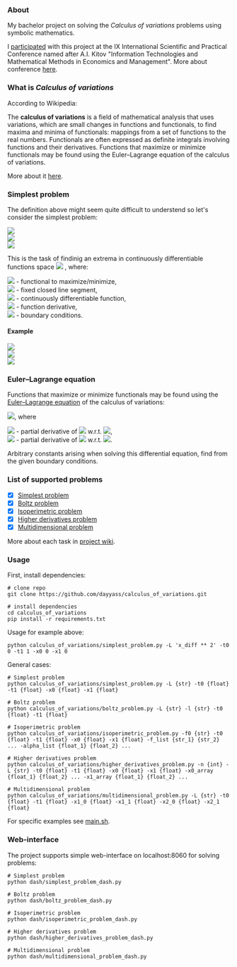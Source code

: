 ### About
My bachelor project on solving the *Calculus of variations* problems using symbolic mathematics.

I [participated](https://it-mm.rea.ru/uploads/arhiv/2019/sertificat/299.pdf) with this project at the IX International Scientific and Practical Conference named after A.I. Kitov "Information Technologies and Mathematical Methods in Economics and Management".
More about conference [here](https://it-mm.rea.ru/eng).

### What is *Calculus of variations*
According to Wikipedia:

The **calculus of variations** is a field of mathematical analysis that uses variations, which are small changes in functions and functionals, to find maxima and minima of functionals: mappings from a set of functions to the real numbers. Functionals are often expressed as definite integrals involving functions and their derivatives. Functions that maximize or minimize functionals may be found using the Euler–Lagrange equation of the calculus of variations.

More about it [here](https://en.wikipedia.org/wiki/Calculus_of_variations).

### Simplest problem
The definition above might seem quite difficult to understend so let's consider the simplest problem:

<img src="https://render.githubusercontent.com/render/math?math=I(x) = \int_{t_0}^{t_1} L(t, x(t), \dot x(t)) dt \to extr"><br/>
<img src="https://render.githubusercontent.com/render/math?math=x(t_0) = x_0"><br/>
<img src="https://render.githubusercontent.com/render/math?math=x(t_1) = x_1"><br/>

This is the task of findinig an extrema in continuously differentiable functions space
<img src="https://render.githubusercontent.com/render/math?math=C^1([t_0, t_1], \mathbb{R})">
, where:

<img src="https://render.githubusercontent.com/render/math?math=I(x): C^1([t_0, t_1], \mathbb{R}) \to \mathbb{R}"> - functional to maximize/minimize,<br/>
<img src="https://render.githubusercontent.com/render/math?math=[t_0, t_1]: t_0 < t_1"> - fixed closed line segment,<br/>
<img src="https://render.githubusercontent.com/render/math?math=x(t) \in C^1([t_0, t_1], \mathbb{R})"> - continuously differentiable function,<br/>
<img src="https://render.githubusercontent.com/render/math?math=\dot x(t) = \frac {dx}{dt})"> - function derivative,<br/>
<img src="https://render.githubusercontent.com/render/math?math=x_0, x_1 \in \mathbb{R}"> - boundary conditions.<br/>

#### Example
<img src="https://render.githubusercontent.com/render/math?math=I(x) = \int_{0}^{1} (\dot x^2 %2B tx) dt \to extr"><br/>
<img src="https://render.githubusercontent.com/render/math?math=x(0) = 0"><br/>
<img src="https://render.githubusercontent.com/render/math?math=x(1) = 0"><br/>

### Euler–Lagrange equation
Functions that maximize or minimize functionals may be found using the [Euler–Lagrange equation](https://en.wikipedia.org/wiki/Euler–Lagrange_equation) of the calculus of variations:

<img src="https://render.githubusercontent.com/render/math?math=L_x(t, x(t), \dot x(t)) - \frac {d}{dt}L_{\dot x}(t, x(t), \dot x(t)) = 0">, where

<img src="https://render.githubusercontent.com/render/math?math=L_x"> - partial derivative of <img src="https://render.githubusercontent.com/render/math?math=L"> w.r.t. <img src="https://render.githubusercontent.com/render/math?math=x">,<br/>
<img src="https://render.githubusercontent.com/render/math?math=L_{\dot x}"> - partial derivative of <img src="https://render.githubusercontent.com/render/math?math=L"> w.r.t. <img src="https://render.githubusercontent.com/render/math?math=\dot x">.<br/>

Arbitrary constants arising when solving this differential equation, find from the given boundary conditions.

### List of supported problems
- [x] [Simplest problem](https://github.com/dayyass/calculus_of_variations/wiki/Simplest-problem)
- [x] [Boltz problem](https://github.com/dayyass/calculus_of_variations/wiki/Boltz-problem)
- [x] [Isoperimetric problem](https://github.com/dayyass/calculus_of_variations/wiki/Isoperimetric-problem)
- [x] [Higher derivatives problem](https://github.com/dayyass/calculus_of_variations/wiki/Higher-derivatives-problem)
- [x] [Multidimensional problem](https://github.com/dayyass/calculus_of_variations/wiki/Multidimensional-problem)

More about each task in [project wiki](https://github.com/dayyass/calculus_of_variations/wiki).

### Usage
First, install dependencies:
```
# clone repo   
git clone https://github.com/dayyass/calculus_of_variations.git

# install dependencies   
cd calculus_of_variations
pip install -r requirements.txt
```

Usage for example above:
```
python calculus_of_variations/simplest_problem.py -L 'x_diff ** 2' -t0 0 -t1 1 -x0 0 -x1 0
```

General cases:
```
# Simplest problem
python calculus_of_variations/simplest_problem.py -L {str} -t0 {float} -t1 {float} -x0 {float} -x1 {float}

# Boltz problem
python calculus_of_variations/boltz_problem.py -L {str} -l {str} -t0 {float} -t1 {float}

# Isoperimetric problem
python calculus_of_variations/isoperimetric_problem.py -f0 {str} -t0 {float} -t1 {float} -x0 {float} -x1 {float} -f_list {str_1} {str_2} ... -alpha_list {float_1} {float_2} ...

# Higher derivatives problem
python calculus_of_variations/higher_derivatives_problem.py -n {int} -L {str} -t0 {float} -t1 {float} -x0 {float} -x1 {float} -x0_array {float_1} {float_2} ... -x1_array {float_1} {float_2} ...

# Multidimensional problem
python calculus_of_variations/multidimensional_problem.py -L {str} -t0 {float} -t1 {float} -x1_0 {float} -x1_1 {float} -x2_0 {float} -x2_1 {float}
```

For specific examples see [main.sh](https://github.com/dayyass/calculus_of_variations/blob/master/main.sh).

### Web-interface
The project supports simple web-interface on localhost:8060 for solving problems:
```
# Simplest problem
python dash/simplest_problem_dash.py

# Boltz problem
python dash/boltz_problem_dash.py

# Isoperimetric problem
python dash/isoperimetric_problem_dash.py

# Higher derivatives problem
python dash/higher_derivatives_problem_dash.py

# Multidimensional problem
python dash/multidimensional_problem_dash.py
```
